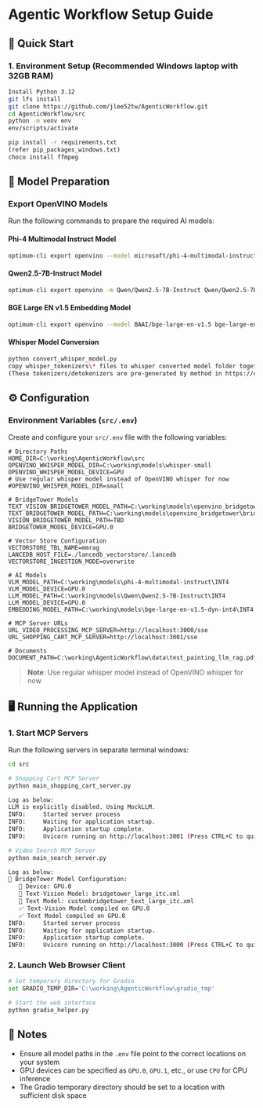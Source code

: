
# Agentic Workflow Setup Guide

## 🚀 Quick Start

### 1. Environment Setup (Recommended Windows laptop with 32GB RAM)

```bash
Install Python 3.12
git lfs install
git clone https://github.com/jlee52tw/AgenticWorkflow.git
cd AgenticWorkflow/src
python -m venv env
env/scripts/activate

pip install -r requirements.txt
(refer pip_packages_windows.txt)
choco install ffmpeg
```

## 🤖 Model Preparation

### Export OpenVINO Models

Run the following commands to prepare the required AI models:

#### Phi-4 Multimodal Instruct Model
```bash
optimum-cli export openvino --model microsoft/phi-4-multimodal-instruct phi-4-multimodal-instruct/INT4 --trust-remote-code --task image-text-to-text --weight-format int4 --group-size 64
```

#### Qwen2.5-7B-Instruct Model
```bash
optimum-cli export openvino -m Qwen/Qwen2.5-7B-Instruct Qwen/Qwen2.5-7B-Instruct/INT4 --trust-remote-code --task text-generation-with-past --weight-format int4 --sym --ratio 1.0 --group-size 128
```

#### BGE Large EN v1.5 Embedding Model
```bash
optimum-cli export openvino --model BAAI/bge-large-en-v1.5 bge-large-en-v1.5-dyn-int4/INT4 --task feature-extraction --trust-remote-code --framework pt --library sentence_transformers --weight-format int4 --group-size 128 --sym --ratio 1
```

#### Whisper Model Conversion
```bash
python convert_whisper_model.py
copy whisper_tokenizers\* files to whisper converted model folder together
(These tokenizers/detokenizers are pre-generated by method in https://docs.openvino.ai/2025/openvino-workflow-generative/ov-tokenizers.html)
```

## ⚙️ Configuration

### Environment Variables (`src/.env`)

Create and configure your `src/.env` file with the following variables:

```env
# Directory Paths
HOME_DIR=C:\working\AgenticWorkflow\src
OPENVINO_WHISPER_MODEL_DIR=C:\working\models\whisper-small
OPENVINO_WHISPER_MODEL_DEVICE=GPU
# Use regular whisper model instead of OpenVINO whisper for now
#OPENVINO_WHISPER_MODEL_DIR=small

# BridgeTower Models
TEXT_VISION_BRIDGETOWER_MODEL_PATH=C:\working\models\openvino_bridgetower\bridgetower_models\bridgetower_large_itc.xml
TEXT_BRIDGETOWER_MODEL_PATH=C:\working\models\openvino_bridgetower\bridgetower_models\custombridgetower_text_large_itc.xml
VISION_BRIDGETOWER_MODEL_PATH=TBD
BRIDGETOWER_MODEL_DEVICE=GPU.0

# Vector Store Configuration
VECTORSTORE_TBL_NAME=mmrag
LANCEDB_HOST_FILE=./lancedb_vectorstore/.lancedb
VECTORSTORE_INGESTION_MODE=overwrite

# AI Models
VLM_MODEL_PATH=C:\working\models\phi-4-multimodal-instruct\INT4
VLM_MODEL_DEVICE=GPU.0
LLM_MODEL_PATH=C:\working\models\Qwen\Qwen2.5-7B-Instruct\INT4
LLM_MODEL_DEVICE=GPU.0
EMBEDDING_MODEL_PATH=C:\working\models\bge-large-en-v1.5-dyn-int4\INT4

# MCP Server URLs
URL_VIDEO_PROCESSING_MCP_SERVER=http://localhost:3000/sse
URL_SHOPPING_CART_MCP_SERVER=http://localhost:3001/sse

# Documents
DOCUMENT_PATH=C:\working\AgenticWorkflow\data\test_painting_llm_rag.pdf
```

> **Note**: Use regular whisper model instead of OpenVINO whisper for now

## 🖥️ Running the Application

### 1. Start MCP Servers

Run the following servers in separate terminal windows:

```bash
cd src

# Shopping Cart MCP Server
python main_shopping_cart_server.py

Log as below:
LLM is explicitly disabled. Using MockLLM.
INFO:     Started server process 
INFO:     Waiting for application startup.
INFO:     Application startup complete.
INFO:     Uvicorn running on http://localhost:3001 (Press CTRL+C to quit)

# Video Search MCP Server  
python main_search_server.py

Log as below:
🔧 BridgeTower Model Configuration:
   📱 Device: GPU.0
   📄 Text-Vision Model: bridgetower_large_itc.xml
   📄 Text Model: custombridgetower_text_large_itc.xml
   ✅ Text-Vision Model compiled on GPU.0
   ✅ Text Model compiled on GPU.0
INFO:     Started server process 
INFO:     Waiting for application startup.
INFO:     Application startup complete.
INFO:     Uvicorn running on http://localhost:3000 (Press CTRL+C to quit)
```

### 2. Launch Web Browser Client

```bash
# Set temporary directory for Gradio
set GRADIO_TEMP_DIR='C:\working\AgenticWorkflow\gradio_tmp'

# Start the web interface
python gradio_helper.py
```

## 📝 Notes

- Ensure all model paths in the `.env` file point to the correct locations on your system
- GPU devices can be specified as `GPU.0`, `GPU.1`, etc., or use `CPU` for CPU inference
- The Gradio temporary directory should be set to a location with sufficient disk space
